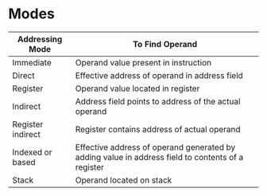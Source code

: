 # Modes
|Addressing Mode|To Find Operand|
|-|-|
|Immediate|Operand value present in instruction|
|Direct|Effective address of operand in address field|
|Register|Operand value located in register|
|Indirect|Address field points to address of the actual operand|
|Register indirect|Register contains address of actual operand|
|Indexed or based|Effective address of operand generated by adding value in address field to contents of a register|
|Stack|Operand located on stack|


